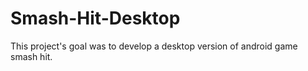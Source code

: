 # Smash-Hit-Desktop
This project's goal was to develop a desktop version of android game smash hit.
